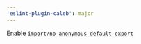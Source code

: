 ```yaml
---
'eslint-plugin-caleb': major
---
```


Enable [`import/no-anonymous-default-export`](https://github.com/benmosher/eslint-plugin-import/blob/master/docs/rules/no-anonymous-default-export.md)
